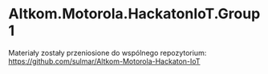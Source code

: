 # Altkom.Motorola.HackatonIoT.Group1

Materiały zostały przeniosione do wspólnego repozytorium:
https://github.com/sulmar/Altkom-Motorola-Hackaton-IoT
